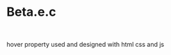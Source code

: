 # Beta.e.c

<br>
<p>hover property used and designed with html css and js</p>
<br>
<img src="images/tiramisu.gif" alt="">
